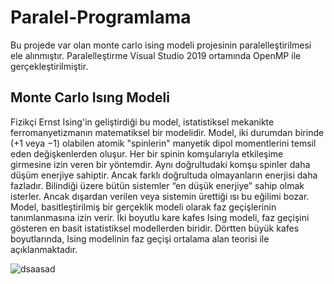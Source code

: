 # Paralel-Programlama

Bu projede var olan monte carlo ising modeli projesinin paralelleştirilmesi ele alınmıştır.
Paralelleştirme Visual Studio 2019 ortamında OpenMP ile gerçekleştirilmiştir.


## Monte Carlo Isıng Modeli

Fizikçi Ernst Ising'in geliştirdiği bu model, istatistiksel mekanikte ferromanyetizmanın
matematiksel bir modelidir. Model, iki durumdan birinde (+1 veya −1) olabilen atomik
"spinlerin" manyetik dipol momentlerini temsil eden değişkenlerden oluşur. Her bir spinin
komşularıyla etkileşime girmesine izin veren bir yöntemdir. Aynı doğrultudaki komşu spinler
daha düşüm enerjiye sahiptir. Ancak farklı doğrultuda olmayanların enerjisi daha fazladır.
Bilindiği üzere bütün sistemler “en düşük enerjiye” sahip olmak isterler. Ancak dışardan
verilen veya sistemin ürettiği ısı bu eğilimi bozar. Model, basitleştirilmiş bir gerçeklik modeli
olarak faz geçişlerinin tanımlanmasına izin verir. İki boyutlu kare kafes Ising modeli, faz
geçişini gösteren en basit istatistiksel modellerden biridir. Dörtten büyük kafes boyutlarında,
Ising modelinin faz geçişi ortalama alan teorisi ile açıklanmaktadır.

![dsaasad](https://user-images.githubusercontent.com/32766583/89108196-265eda00-d43f-11ea-8857-67d63d9c411a.PNG)




